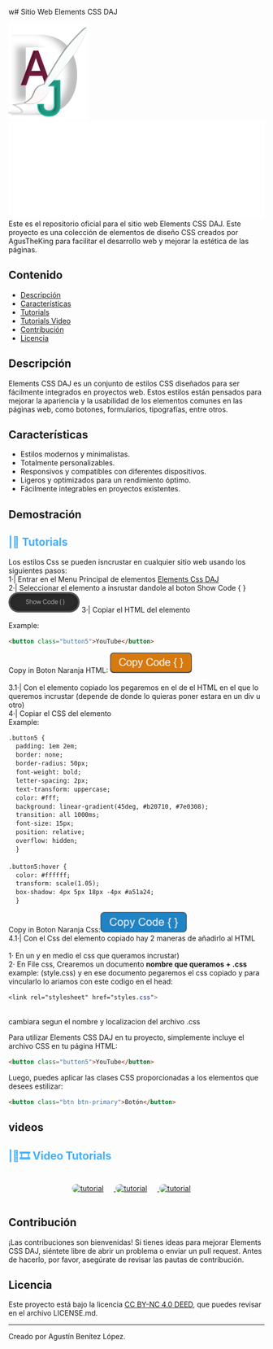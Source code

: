 w# Sitio Web Elements CSS DAJ

<img  alt="tutorial" height="190px" style="padding-right:20px;" src="https://raw.githubusercontent.com/AgusTheKing/agustheking.github.io/main/DAJ.png"/> <img  alt="tutorial" height="190px" style="padding-right:20px;" src="https://raw.githubusercontent.com/AgusTheKing/icons/main/tituloletras.png"/><br>
Este es el repositorio oficial para el sitio web Elements CSS DAJ. Este proyecto es una colección de elementos de diseño CSS creados por AgusTheKing para facilitar el desarrollo web y mejorar la estética de las páginas.   

## Contenido

- [Descripción](#descripción)
- [Características](#características)
- [Tutorials](#demostración)
- [Tutorials Video](#videos)
- [Contribución](#contribución)
- [Licencia](#licencia)

## Descripción

Elements CSS DAJ es un conjunto de estilos CSS diseñados para ser fácilmente integrados en proyectos web. Estos estilos están pensados para mejorar la apariencia y la usabilidad de los elementos comunes en las páginas web, como botones, formularios, tipografías, entre otros.

## Características

- Estilos modernos y minimalistas.
- Totalmente personalizables.
- Responsivos y compatibles con diferentes dispositivos.
- Ligeros y optimizados para un rendimiento óptimo.
- Fácilmente integrables en proyectos existentes.

## Demostración

<h2 style="color: #44AEFB"> |🔧 Tutorials</h2>
Los estilos Css se pueden isncrustar en cualquier sitio web usando los siguientes pasos:<br>
1·| Entrar en el Menu Principal de elementos <a href="https://agustheking.github.io/" target="_blank"> Elements Css DAJ</a> <br>
2·| Seleccionar el elemento a insrustar dandole al boton Show Code { } <img  alt="Show Code{}" height="40px" src="https://raw.githubusercontent.com/AgusTheKing/icons/main/showcode.png"/> 
3·| Copiar el HTML del elemento 

Example: 
```html example
<button class="button5">YouTube</button>
```
Copy in Boton Naranja HTML: <img  alt="Copy Code{}" height="40px" src="https://raw.githubusercontent.com/AgusTheKing/icons/main/copycodehtml.png"/>  <br> <br>
3.1·| Con el elemento copiado  los pegaremos en el <body> de el HTML en el que lo queremos incrustar (depende de donde lo quieras poner estara en un div u otro)<br>
4·| Copiar el CSS del elemento <br>
Example: <br>
```html example
.button5 {
  padding: 1em 2em;
  border: none;
  border-radius: 50px; 
  font-weight: bold;
  letter-spacing: 2px; 
  text-transform: uppercase;
  color: #fff;
  background: linear-gradient(45deg, #b20710, #7e0308); 
  transition: all 1000ms;
  font-size: 15px;
  position: relative;
  overflow: hidden;
  }

.button5:hover {
  color: #ffffff;
  transform: scale(1.05);
  box-shadow: 4px 5px 18px -4px #a51a24; 
  }

```
Copy in Boton Naranja Css:<img  alt="Copy Code{}" height="40px" src="https://raw.githubusercontent.com/AgusTheKing/icons/main/copycodecss.png"/>
 <br>
 4.1·| Con el Css del elemento copiado hay 2 maneras de añadirlo al HTML <br><br>
   1· En un <style> (Con un <style> solo hace falta meter en el html una etiqueta que se escribe <b><style></style></b> y en medio el css que queramos incrustar)<br>
   2· En File css, Crearemos un documento <b>nombre que queramos + .css</b> example: (style.css) y en ese documento pegaremos el css copiado y para vincularlo lo ariamos con este codigo en el head:<br>
   ```css vinculo
<link rel="stylesheet" href="styles.css">
```
  <br> cambiara segun el nombre y localizacion del archivo .css<br>

Para utilizar Elements CSS DAJ en tu proyecto, simplemente incluye el archivo CSS en tu página HTML:

```html
<button class="button5">YouTube</button>
```

Luego, puedes aplicar las clases CSS proporcionadas a los elementos que desees estilizar:

```html
<button class="btn btn-primary">Botón</button>
```
## videos
<h2 style="color: #44AEFB"> |🔧🎞️ Video Tutorials</h2>
<br>   
<div align="center">
  <a href="https://agustheking.github.io/" target="_blank">
      <img  alt="tutorial" height="190px" style="padding-right:20px;border-radius:15px;" src="https://github.com/AgusTheKing/icons/blob/main/miniatura1.png"/>
  </a>
  <a href="https://agustheking.github.io/" target="_blank" >
      <img  alt="tutorial" height="190px" style="padding-right:20px;border-radius:15px;" src="https://github.com/AgusTheKing/icons/blob/main/miniatura2.png"/>
  </a>
  <a href="https://agustheking.github.io/" target="_blank">
      <img  alt="tutorial" height="190px" style="padding-right:20px; border-radius:15px;" src="https://github.com/AgusTheKing/icons/blob/main/miniatura3.png"/>
  </a>
</div>
<br>


## Contribución

¡Las contribuciones son bienvenidas! Si tienes ideas para mejorar Elements CSS DAJ, siéntete libre de abrir un problema o enviar un pull request. Antes de hacerlo, por favor, asegúrate de revisar las pautas de contribución.

## Licencia

Este proyecto está bajo la licencia [CC BY-NC 4.0 DEED](https://creativecommons.org/licenses/by-nc/4.0/legalcode), que puedes revisar en el archivo LICENSE.md.

---

Creado por Agustín Benítez López.

